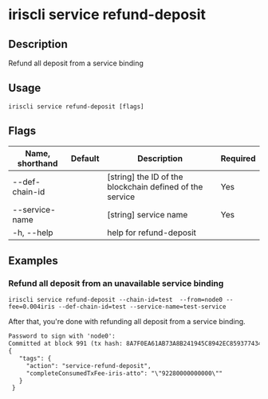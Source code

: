 # iriscli service refund-deposit 

## Description

Refund all deposit from a service binding

## Usage

```
iriscli service refund-deposit [flags]
```

## Flags

| Name, shorthand       | Default                 | Description                                                                                                                                           | Required |
| --------------------- | ----------------------- | ----------------------------------------------------------------------------------------------------------------------------------------------------- | -------- |
| --def-chain-id        |                         | [string] the ID of the blockchain defined of the service                                                                                              |  Yes     |
| --service-name        |                         |  [string] service name                                                                                                                                |  Yes     |
| -h, --help            |                         |  help for refund-deposit                                                                                                                              |          |

## Examples

### Refund all deposit from an unavailable service binding
```shell
iriscli service refund-deposit --chain-id=test  --from=node0 --fee=0.004iris --def-chain-id=test --service-name=test-service
```

After that, you're done with refunding all deposit from a service binding.

```txt
Password to sign with 'node0':
Committed at block 991 (tx hash: 8A7F0EA61AB73A8B241945C8942EC8593774346B36BB70E36E138A23E7A473EE, response: {Code:0 Data:[] Log:Msg 0:  Info: GasWanted:200000 GasUsed:4614 Tags:[{Key:[97 99 116 105 111 110] Value:[115 101 114 118 105 99 101 45 114 101 102 117 110 100 45 100 101 112 111 115 105 116] XXX_NoUnkeyedLiteral:{} XXX_unrecognized:[] XXX_sizecache:0} {Key:[99 111 109 112 108 101 116 101 67 111 110 115 117 109 101 100 84 120 70 101 101 45 105 114 105 115 45 97 116 116 111] Value:[34 57 50 50 56 48 48 48 48 48 48 48 48 48 48 34] XXX_NoUnkeyedLiteral:{} XXX_unrecognized:[] XXX_sizecache:0}] Codespace: XXX_NoUnkeyedLiteral:{} XXX_unrecognized:[] XXX_sizecache:0})
{
   "tags": {
     "action": "service-refund-deposit",
     "completeConsumedTxFee-iris-atto": "\"92280000000000\""
   }
 }
```